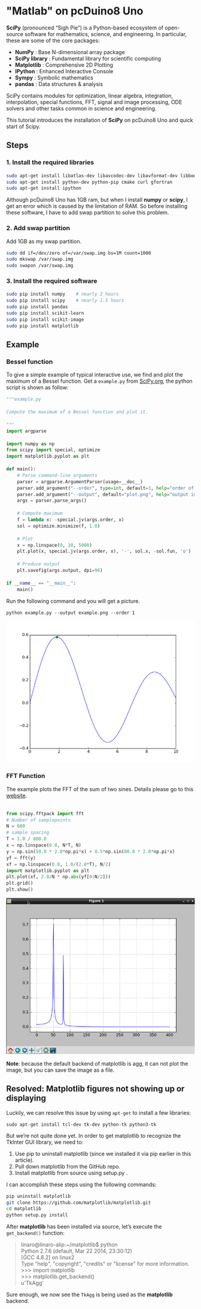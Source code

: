# "Matlab" on pcDuino8 Uno
**SciPy** (pronounced “Sigh Pie”) is a Python-based ecosystem of open-source software for mathematics, science, and engineering. In particular, these are some of the core packages:
- **NumPy** : Base N-dimensional array package
- **SciPy library** : Fundamental library for scientific computing
- **Matplotlib** : Comprehensive 2D Plotting
- **IPython** : Enhanced Interactive Console
- **Sympy** : Symbolic mathematics
- **pandas** : Data structures & analysis

SciPy contains modules for optimization, linear algebra, integration, interpolation, special functions, FFT, signal and image processing, ODE solvers and other tasks common in science and engineering.

This tutorial introduces the installation of **SciPy** on pcDuino8 Uno and quick start of Scipy.  

## Steps
### 1. Install the required libraries
```bash
sudo apt-get install libatlas-dev libavcodec-dev libavformat-dev libboost-all-dev libgtk2.0-dev libjpeg-dev liblapack-dev libswscale-dev pkg-config
sudo apt-get install python-dev python-pip cmake curl gfortran 
sudo apt-get install ipython
```
Although pcDuino8 Uno has 1GB ram, but when I install **numpy** or **scipy**, I get an error which is caused by the limitation of RAM. So before installing these software, I have to add swap partition to solve this problem.

### 2. Add swap partition   
Add 1GB as my swap partition.
```bash
sudo dd if=/dev/zero of=/var/swap.img bs=1M count=1000
sudo mkswap /var/swap.img
sudo swapon /var/swap.img
```

### 3. Install the required software

```bash
sudo pip install numpy    # nearly 2 hours
sudo pip install scipy    # nearly 1.5 hours
sudo pip install pandas   
sudo pip install scikit-learn 
sudo pip install scikit-image
sudo pip install matplotlib
```

## Example
### Bessel function
To give a simple example of typical interactive use, we find and plot the maximum of a Bessel function. 
Get a `example.py` from [SciPy.org](1), the python script is shown as follow:
```python
"""example.py

Compute the maximum of a Bessel function and plot it.

"""
import argparse

import numpy as np
from scipy import special, optimize
import matplotlib.pyplot as plt

def main():
    # Parse command-line arguments
    parser = argparse.ArgumentParser(usage=__doc__)
    parser.add_argument("--order", type=int, default=3, help="order of Bessel function")
    parser.add_argument("--output", default="plot.png", help="output image file")
    args = parser.parse_args()

    # Compute maximum
    f = lambda x: -special.jv(args.order, x)
    sol = optimize.minimize(f, 1.0)

    # Plot
    x = np.linspace(0, 10, 5000)
    plt.plot(x, special.jv(args.order, x), '-', sol.x, -sol.fun, 'o')

    # Produce output
    plt.savefig(args.output, dpi=96)

if __name__ == "__main__":
    main()

```
Run the following command and you will get a picture.
```
python example.py --output example.png --order 1
```
![](../images/example.png)

### FFT Function
The example plots the FFT of the sum of two sines. Details please go to this [website](2).
```python

from scipy.fftpack import fft
# Number of samplepoints
N = 600
# sample spacing
T = 1.0 / 800.0
x = np.linspace(0.0, N*T, N)
y = np.sin(50.0 * 2.0*np.pi*x) + 0.5*np.sin(80.0 * 2.0*np.pi*x)
yf = fft(y)
xf = np.linspace(0.0, 1.0/(2.0*T), N/2)
import matplotlib.pyplot as plt
plt.plot(xf, 2.0/N * np.abs(yf[0:N/2]))
plt.grid()
plt.show()
```
<img src='../images/fft-plot.png' title='fft-plot' width='600'>

**Note**: because the default backend of matplotlib is agg, it can not plot the image, but you can save the image as a file. 

## Resolved: Matplotlib figures not showing up or displaying
Luckily, we can resolve this issue by using `apt-get`  to install a few libraries:
```
sudo apt-get install tcl-dev tk-dev python-tk python3-tk
```
But we’re not quite done yet. In order to get matplotlib to recognize the TkInter GUI library, we need to:

1. Use pip to uninstall matplotlib (since we installed it via pip earlier in this article).
2. Pull down matplotlib from the GitHub repo.
3. Install matplotlib  from source using setup.py .

I can accomplish these steps using the following commands:
```bash
pip uninstall matplotlib
git clone https://github.com/matplotlib/matplotlib.git
cd matplotlib
python setup.py install
```
After **matplotlib**  has been installed via source, let’s execute the `get_backend()`  function:
>linaro@linaro-alip:~/matplotlib$ python  
Python 2.7.6 (default, Mar 22 2014, 23:30:12)   
[GCC 4.8.2] on linux2  
Type "help", "copyright", "credits" or "license" for more information.  
\>>> import matplotlib  
\>>> matplotlib.get_backend()  
u'TkAgg'  

Sure enough, we now see the `TkAgg` is being used as the **matplotlib** backend.

[1]:http://www.scipy.org/getting-started.html
[2]:http://docs.scipy.org/doc/scipy/reference/tutorial/fftpack.html
